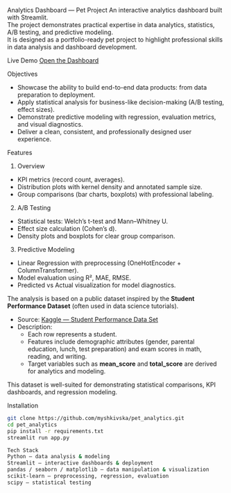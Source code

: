 Analytics Dashboard — Pet Project
An interactive analytics dashboard built with Streamlit.  
The project demonstrates practical expertise in data analytics, statistics, A/B testing, and predictive modeling.  
It is designed as a portfolio-ready pet project to highlight professional skills in data analysis and dashboard development.

Live Demo
[Open the Dashboard](https://petanalytics.streamlit.app/)

Objectives
- Showcase the ability to build end-to-end data products: from data preparation to deployment.
- Apply statistical analysis for business-like decision-making (A/B testing, effect sizes).
- Demonstrate predictive modeling with regression, evaluation metrics, and visual diagnostics.
- Deliver a clean, consistent, and professionally designed user experience.

Features
 1. Overview
- KPI metrics (record count, averages).
- Distribution plots with kernel density and annotated sample size.
- Group comparisons (bar charts, boxplots) with professional labeling.
2. A/B Testing
- Statistical tests: Welch’s t-test and Mann–Whitney U.
- Effect size calculation (Cohen’s d).
- Density plots and boxplots for clear group comparison.
3. Predictive Modeling
- Linear Regression with preprocessing (OneHotEncoder + ColumnTransformer).
- Model evaluation using R², MAE, RMSE.
- Predicted vs Actual visualization for model diagnostics.

The analysis is based on a public dataset inspired by the **Student Performance Dataset** (often used in data science tutorials).  
- Source: [Kaggle — Student Performance Data Set](https://www.kaggle.com/datasets/spscientist/students-performance-in-exams)  
- Description:  
  - Each row represents a student.  
  - Features include demographic attributes (gender, parental education, lunch, test preparation) and exam scores in math, reading, and writing.  
  - Target variables such as **mean_score** and **total_score** are derived for analytics and modeling.  

This dataset is well-suited for demonstrating statistical comparisons, KPI dashboards, and regression modeling.

Installation
```bash
git clone https://github.com/myshkivska/pet_analytics.git
cd pet_analytics
pip install -r requirements.txt
streamlit run app.py

Tech Stack
Python — data analysis & modeling
Streamlit — interactive dashboards & deployment
pandas / seaborn / matplotlib — data manipulation & visualization
scikit-learn — preprocessing, regression, evaluation
scipy — statistical testing
